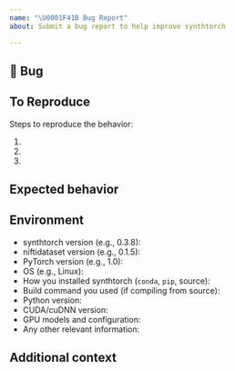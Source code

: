 ```yaml
---
name: "\U0001F41B Bug Report"
about: Submit a bug report to help improve synthtorch

---
```


## 🐛 Bug

<!-- A clear and concise description of what the bug is. -->

## To Reproduce

Steps to reproduce the behavior:

1.
2.
3.

<!-- If you have a code sample, error messages, stack traces, please provide it here as well -->

## Expected behavior

<!-- A clear and concise description of what you expected to happen. -->

## Environment

 - synthtorch version (e.g., 0.3.8):
 - niftidataset version (e.g., 0.1.5):
 - PyTorch version (e.g., 1.0):
 - OS (e.g., Linux):
 - How you installed synthtorch (`conda`, `pip`, source):
 - Build command you used (if compiling from source):
 - Python version:
 - CUDA/cuDNN version:
 - GPU models and configuration:
 - Any other relevant information:

## Additional context

<!-- Add any other context about the problem here. -->
